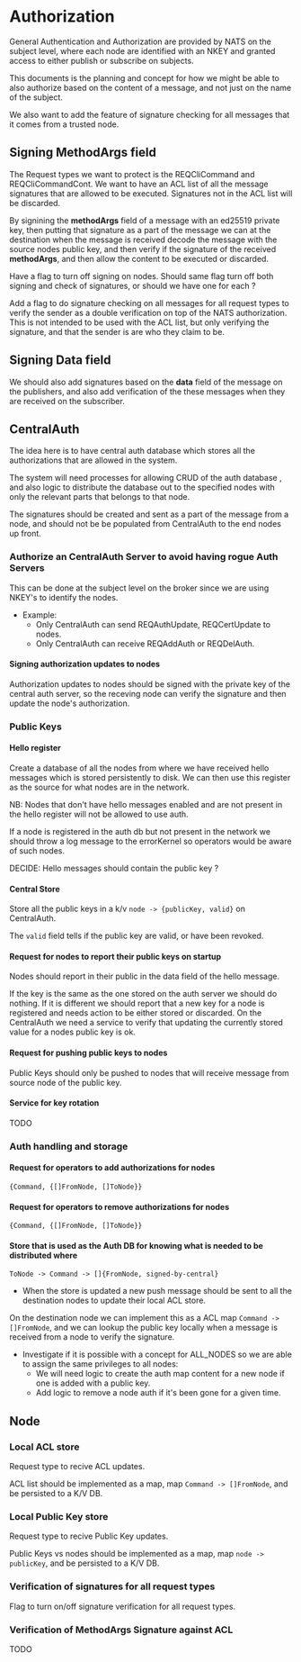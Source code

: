 # Authorization

General Authentication and Authorization are provided by NATS on the subject level, where each node are identified with an NKEY and granted access to either publish or subscribe on subjects.

This documents is the planning and concept for how we might be able to also authorize based on the content of a message, and not just on the name of the subject.

We also want to add the feature of signature checking for all messages that it comes from a trusted node.

## Signing MethodArgs field

The Request types we want to protect is the REQCliCommand and REQCliCommandCont. We want to have an ACL list of all the message signatures that are allowed to be executed. Signatures not in the ACL list will be discarded.

By signining the  **methodArgs** field of a message with an ed25519 private key, then putting that signature as a part of the message we can at the destination when the message is received decode the message with the source nodes public key, and then verify if the signature of the received **methodArgs**, and then allow the content to be executed or discarded.

Have a flag to turn off signing on nodes. Should same flag turn off both signing and check of signatures, or should we have one for each ?

Add a flag to do signature checking on all messages for all request types to verify the sender as a double verification on top of the NATS authorization. This is not intended to be used with the ACL list, but only verifying the signature, and that the sender is are who they claim to be.

## Signing Data field

We should also add signatures based on the **data** field of the message on the publishers, and also add verification of the these messages when they are received on the subscriber.

## CentralAuth

The idea here is to have central auth database which stores all the authorizations that are allowed in the system.

The system will need processes for allowing CRUD of the auth database , and also logic to distribute the database out to the specified nodes with only the relevant parts that belongs to that node.

The signatures should be created and sent as a part of the message from a node, and should not be be populated from CentralAuth to the end nodes up front.

### Authorize an CentralAuth Server to avoid having rogue Auth Servers

This can be done at the subject level on the broker since we are using NKEY's to identify the nodes.

* Example:
  * Only CentralAuth can send REQAuthUpdate, REQCertUpdate to nodes.
  * Only CentralAuth can receive REQAddAuth or REQDelAuth.

#### Signing authorization updates to nodes

Authorization updates to nodes should be signed with the private key of the central auth server, so the receving node can verify the signature and then update the node's authorization.

### Public Keys

#### Hello register

Create a database of all the nodes from where we have received hello messages which is stored persistently to disk. We can then use this register as the source for what nodes are in the network.

NB: Nodes that don't have hello messages enabled and are not present in the hello register will not be allowed to use auth.

If a node is registered in the auth db but not present in the network we should throw a log message to the errorKernel so operators would be aware of such nodes.

DECIDE: Hello messages should contain the public key ?

#### Central Store

Store all the public keys in a k/v `node -> {publicKey, valid}` on CentralAuth.

The `valid` field tells if the public key are valid, or have been revoked.

#### Request for nodes to report their public keys on startup

Nodes should report in their public in the data field of the hello message.

If the key is the same as the one stored on the auth server we should do nothing. If it is different we should report that a new key for a node is registered and needs action to be either stored or discarded.
On the CentralAuth we need a service to verify that updating the currently stored value for a nodes public key is ok.

#### Request for pushing public keys to nodes

Public Keys should only be pushed to nodes that will receive message from source node of the public key.

#### Service for key rotation

TODO

### Auth handling and storage

#### Request for operators to add authorizations for nodes

`{Command, {[]FromNode, []ToNode}}`

#### Request for operators to remove authorizations for nodes

`{Command, {[]FromNode, []ToNode}}`

#### Store that is used as the Auth DB for knowing what is needed to be distributed where

`ToNode -> Command -> []{FromNode, signed-by-central}`

* When the store is updated a new push message should be sent to all the destination nodes to update their local ACL store.

On the destination node we can implement this as a ACL map `Command -> []FromNode`, and we can lookup the public key locally when a message is received from a node to verify the signature.

* Investigate if it is possible with a concept for ALL_NODES so we are able to assign the same privileges to all nodes:
  * We will need logic to create the auth map content for a new node if one is added with a public key.
  * Add logic to remove a node auth if it's been gone for a given time.

## Node

### Local ACL store

Request type to recive ACL updates.

ACL list should be implemented as a map, map `Command -> []FromNode`, and be persisted to a K/V DB.

### Local Public Key store

Request type to recive Public Key updates.

Public Keys vs nodes should be implemented as a map, map `node -> publicKey`, and be persisted to a K/V DB.

### Verification of signatures for all request types

Flag to turn on/off signature verification for all request types.

### Verification of MethodArgs Signature against ACL

TODO
